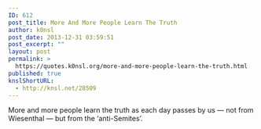 ```yaml
---
ID: 612
post_title: More And More People Learn The Truth
author: k0nsl
post_date: 2013-12-31 03:59:51
post_excerpt: ""
layout: post
permalink: >
  https://quotes.k0nsl.org/more-and-more-people-learn-the-truth.html
published: true
knslShortURL:
  - http://knsl.net/28509
---
```

More and more people learn the truth as each day passes by us — not from Wiesenthal — but from the ‘anti-Semites’.